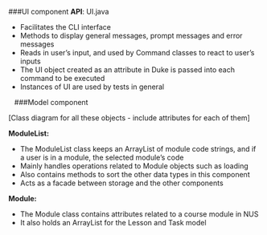 ###UI component
**API**: UI.java

* Facilitates the CLI interface
* Methods to display general messages, prompt messages and error messages
* Reads in user’s input, and used by Command classes to react to user’s inputs
* The UI object created as an attribute in Duke is passed into each command to be executed
* Instances of UI are used by tests in general

&nbsp;&nbsp;
###Model component

[Class diagram for all these objects - include attributes for each of them]

**ModuleList:**
* The ModuleList class keeps an ArrayList of module code strings, 
  and if a user is in a module, the selected module’s code
* Mainly handles operations related to Module objects such as loading
* Also contains methods to sort the other data types in this component
* Acts as a facade between storage and the other components

**Module:**
* The Module class contains attributes related to a course module in NUS
* It also holds an ArrayList for the Lesson and Task model
